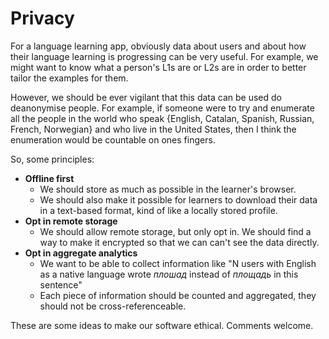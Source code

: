 # Privacy

For a language learning app, obviously data about users and about how their language learning is progressing
can be very useful. For example, we might want to know what a person's L1s are or L2s are in order to better
tailor the examples for them.

However, we should be ever vigilant that this data can be used do deanonymise people. For example, if
someone were to try and enumerate all the people in the world who speak {English, Catalan, Spanish, Russian,
French, Norwegian} and who live in the United States, then I think the enumeration would be countable on ones
fingers.

So, some principles:

- **Offline first**
  - We should store as much as possible in the learner's browser.
  - We should also make it possible for learners to download their data in a text-based format, kind of like
    a locally stored profile.
- **Opt in remote storage**
  - We should allow remote storage, but only opt in. We should find a way to make it encrypted so that we can
    can't see the data directly.
- **Opt in aggregate analytics**
  - We want to be able to collect information like "N users with English as a native language wrote *плошад* instead of *площадь* in this sentence"
  - Each piece of information should be counted and aggregated, they should not be cross-referenceable.

These are some ideas to make our software ethical. Comments welcome.
